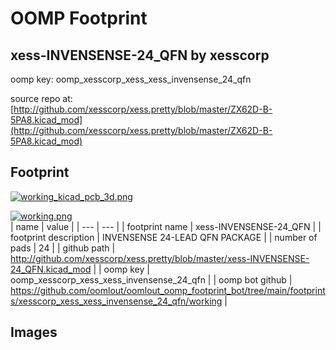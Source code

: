 # OOMP Footprint  
## xess-INVENSENSE-24_QFN  by xesscorp  
  
oomp key: oomp_xesscorp_xess_xess_invensense_24_qfn  
  
source repo at: [http://github.com/xesscorp/xess.pretty/blob/master/ZX62D-B-5PA8.kicad_mod](http://github.com/xesscorp/xess.pretty/blob/master/ZX62D-B-5PA8.kicad_mod)  
## Footprint  
  
[![working_kicad_pcb_3d.png](working_kicad_pcb_3d_600.png)](working_kicad_pcb_3d.png)  
  
[![working.png](working_600.png)](working.png)  
| name | value | 
| --- | --- | 
| footprint name | xess-INVENSENSE-24_QFN | 
| footprint description | INVENSENSE 24-LEAD QFN PACKAGE | 
| number of pads | 24 | 
| github path | http://github.com/xesscorp/xess.pretty/blob/master/xess-INVENSENSE-24_QFN.kicad_mod | 
| oomp key | oomp_xesscorp_xess_xess_invensense_24_qfn | 
| oomp bot github | https://github.com/oomlout/oomlout_oomp_footprint_bot/tree/main/footprints/xesscorp_xess_xess_invensense_24_qfn/working | 
## Images  
